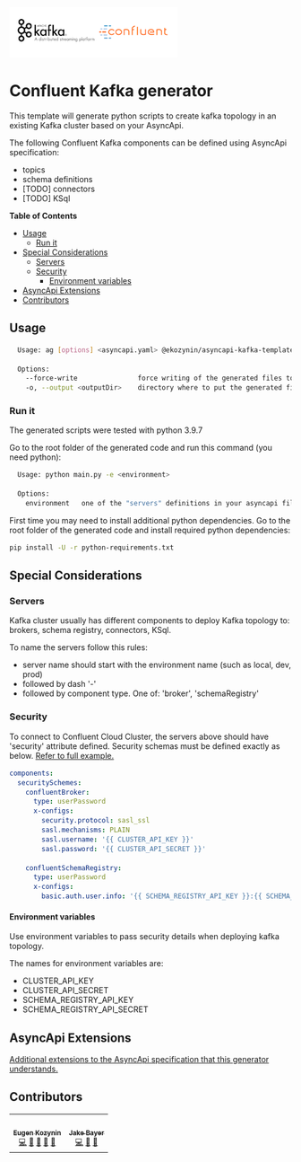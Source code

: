 ![Confluent Kafka logo](./docos/confluent-kafka.png) 

# Confluent Kafka generator

This template will generate python scripts to create kafka topology in an existing Kafka cluster based on your AsyncApi.

The following Confluent Kafka components can be defined using AsyncApi specification:
- topics
- schema definitions
- [TODO] connectors
- [TODO] KSql


__Table of Contents__

<!-- toc -->

- [Usage](#usage)
  * [Run it](#run-it)
- [Special Considerations](#special-considerations)
  * [Servers](#servers)
  * [Security](#security)
    + [Environment variables](#environment-variables)
- [AsyncApi Extensions](#asyncapi-extensions)
- [Contributors](#contributors)

<!-- tocstop -->

## Usage

```bash
  Usage: ag [options] <asyncapi.yaml> @ekozynin/asyncapi-kafka-template

  Options:
    --force-write               force writing of the generated files to given directory (defaults to false)
    -o, --output <outputDir>    directory where to put the generated files (defaults to current directory)
```

### Run it

The generated scripts were tested with python 3.9.7

Go to the root folder of the generated code and run this command (you need python):
```bash
  Usage: python main.py -e <environment>

  Options:
    environment   one of the "servers" definitions in your asyncapi file
```

First time you may need to install additional python dependencies. Go to the root folder of the generated code and install required python dependencies:

```bash
pip install -U -r python-requirements.txt
```

## Special Considerations

### Servers
Kafka cluster usually has different components to deploy Kafka topology to: brokers, schema registry, connectors, KSql.

To name the servers follow this rules:
- server name should start with the environment name (such as local, dev, prod)
- followed by dash '-'
- followed by component type. One of: 'broker', 'schemaRegistry'

### Security

To connect to Confluent Cloud Cluster, the servers above should have 'security' attribute defined. Security schemas must be defined exactly as below. [Refer to full example.](./examples)

```yaml
components:
  securitySchemes:
    confluentBroker:
      type: userPassword
      x-configs:
        security.protocol: sasl_ssl
        sasl.mechanisms: PLAIN
        sasl.username: '{{ CLUSTER_API_KEY }}'
        sasl.password: '{{ CLUSTER_API_SECRET }}'

    confluentSchemaRegistry:
      type: userPassword
      x-configs:
        basic.auth.user.info: '{{ SCHEMA_REGISTRY_API_KEY }}:{{ SCHEMA_REGISTRY_API_SECRET }}'
```

#### Environment variables
Use environment variables to pass security details when deploying kafka topology.

The names for environment variables are:
- CLUSTER_API_KEY
- CLUSTER_API_SECRET
- SCHEMA_REGISTRY_API_KEY
- SCHEMA_REGISTRY_API_SECRET

## AsyncApi Extensions
[Additional extensions to the AsyncApi specification that this generator understands.](./EXTENSIONS.md)

## Contributors

<!-- ALL-CONTRIBUTORS-LIST:START - Do not remove or modify this section -->
<!-- prettier-ignore-start -->
<!-- markdownlint-disable -->
<table>
  <tr>
    <td align="center"><a href="https://github.com/ekozynin"><img src="https://avatars.githubusercontent.com/u/4666186?v=4?s=100" width="100px;" alt=""/><br /><sub><b>Eugen Kozynin</b></sub></a><br /><a href="https://github.com/ekozynin/asyncapi-kafka-template/commits?author=ekozynin" title="Code">💻</a> <a href="https://github.com/ekozynin/asyncapi-kafka-template/commits?author=ekozynin" title="Documentation">📖</a> <a href="#design-ekozynin" title="Design">🎨</a> <a href="#ideas-ekozynin" title="Ideas, Planning, & Feedback">🤔</a> <a href="#maintenance-ekozynin" title="Maintenance">🚧</a></td>
    <td align="center"><a href="https://github.com/Bazza95"><img src="https://avatars.githubusercontent.com/u/14013264?v=4?s=100" width="100px;" alt=""/><br /><sub><b>Jake Bayer</b></sub></a><br /><a href="https://github.com/ekozynin/asyncapi-kafka-template/commits?author=Bazza95" title="Code">💻</a> <a href="https://github.com/ekozynin/asyncapi-kafka-template/pulls?q=is%3Apr+reviewed-by%3ABazza95" title="Reviewed Pull Requests">👀</a> <a href="#ideas-Bazza95" title="Ideas, Planning, & Feedback">🤔</a></td>
  </tr>
</table>

<!-- markdownlint-restore -->
<!-- prettier-ignore-end -->

<!-- ALL-CONTRIBUTORS-LIST:END -->